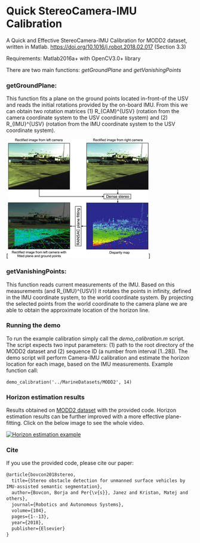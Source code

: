 # Quick StereoCamera-IMU Calibration
A Quick and Effective StereoCamera-IMU Calibration for MODD2 dataset, written in Matlab.
https://doi.org/10.1016/j.robot.2018.02.017 (Section 3.3)

Requirements: Matlab2016a+ with OpenCV3.0+ library

There are two main functions: <i>getGroundPlane</i> and <i>getVanishingPoints</i>

### getGroundPlane:
This function fits a plane on the ground points located in-front-of the USV and reads the initial rotations provided by the on-board IMU. From this we can obtain two rotation matrices (1) R_{CAM}^{USV} (rotation from the camera coordinate system to the USV coordinate system) and (2) R_{IMU}^{USV} (rotation from the IMU coordinate system to the USV coordinate system).

[![Plane fitting](plane_fitting.jpg)]

### getVanishingPoints:
This function reads current measurements of the IMU. Based on this measurements (and R_{IMU}^{USV}) it rotates the points in infinity, defined in the IMU coordinate system, to the world coordinate system. By projecting the selected points from the world coordinate to the camera plane we are able to obtain the approximate location of the horizon line.

### Running the demo
To run the example calibration simply call the <i>demo_calibration.m</i> script. The script expects two input parameters: (1) path to the root directory of the MODD2 dataset and (2) sequence ID (a number from interval [1..28]). The demo script will perform Camera-IMU calibration and estimate the horizon location for each image, based on the IMU measurements. Example function call:
```
demo_calibration('../MarineDatasets/MODD2', 14)
```

### Horizon estimation results
Results obtained on <a href="https://github.com/bborja/modd">MODD2 dataset</a> with the provided code. Horizon estimation results can be further improved with a more effective plane-fitting. Click on the below image to see the whole video.

[![Horizon estimation example](horizon_estimation_example.gif)](http://www.youtube.com/watch?v=YbiXGpxz0hY "A Quick and Effective Camera-IMU Calibration (Results)")


### Cite
If you use the provided code, please cite our paper:
```
@article{bovcon2018stereo,
  title={Stereo obstacle detection for unmanned surface vehicles by IMU-assisted semantic segmentation},
  author={Bovcon, Borja and Per{\v{s}}, Janez and Kristan, Matej and others},
  journal={Robotics and Autonomous Systems},
  volume={104},
  pages={1--13},
  year={2018},
  publisher={Elsevier}
}
```
